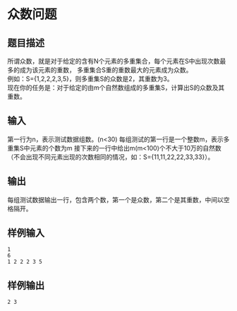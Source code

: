 # 众数问题
## 题目描述
所谓众数，就是对于给定的含有N个元素的多重集合，每个元素在S中出现次数最多的成为该元素的重数， 多重集合S重的重数最大的元素成为众数。  
例如：S={1,2,2,2,3,5}，则多重集S的众数是2，其重数为3。    
现在你的任务是：对于给定的由m个自然数组成的多重集S，计算出S的众数及其重数。  

## 输入
第一行为n，表示测试数据组数。(n<30) 每组测试的第一行是一个整数m，表示多重集S中元素的个数为m 接下来的一行中给出m(m<100)个不大于10万的自然数 （不会出现不同元素出现的次数相同的情况，如：S={11,11,22,22,33,33}）。

## 输出
每组测试数据输出一行，包含两个数，第一个是众数，第二个是其重数，中间以空格隔开。

## 样例输入
```text
1
6
1 2 2 2 3 5
```

## 样例输出
```text
2 3
```